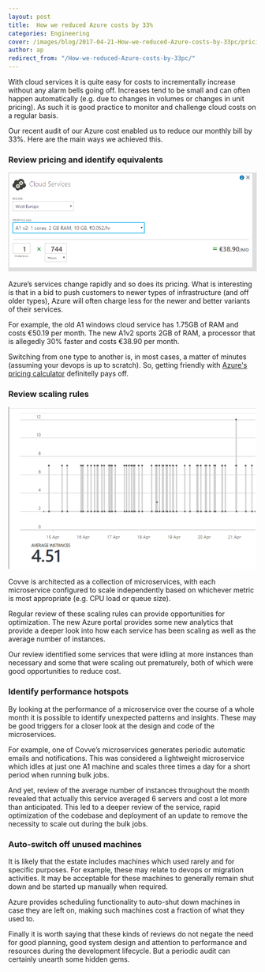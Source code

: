 ```yaml
---
layout: post
title:  How we reduced Azure costs by 33%
categories: Engineering
cover: /images/blog/2017-04-21-How-we-reduced-Azure-costs-by-33pc/pricing.png
author: ap
redirect_from: "/How-we-reduced-Azure-costs-by-33pc/"
---
```

With cloud services it is quite easy for costs to incrementally increase without any alarm bells going off. Increases tend to be small and can often happen automatically (e.g. due to changes in volumes or changes in unit pricing). As such it is good practice to monitor and challenge cloud costs on a regular basis.

Our recent audit of our Azure cost enabled us to reduce our monthly bill by 33%. Here are the main ways we achieved this.
<!--more-->

### Review pricing and identify equivalents
![a1 machines](/images/blog/2017-04-21-How-we-reduced-Azure-costs-by-33pc/a1v2.png)

Azure’s services change rapidly and so does its pricing. What is interesting is that in a bid to push customers to newer types of infrastructure (and off older types), Azure will often charge less for the newer and better variants of their services.

For example, the old A1 windows cloud service has 1.75GB of RAM and costs €50.19 per month. The new A1v2 sports 2GB of RAM, a processor that is allegedly 30% faster and costs €38.90 per month.

Switching from one type to another is, in most cases, a matter of minutes (assuming your devops is up to scratch). So, getting friendly with [Azure's pricing calculator][apc] definitelly pays off.

### Review scaling rules
![azure scaling](/images/blog/2017-04-21-How-we-reduced-Azure-costs-by-33pc/scaling.png)

Covve is architected as a collection of microservices, with each microservice configured to scale independently based on whichever metric is most appropriate (e.g. CPU load or queue size).

Regular review of these scaling rules can provide opportunities for optimization. The new Azure portal provides some new analytics that provide a deeper look into how each service has been scaling as well as the average number of instances.

Our review identified some services that were idling at more instances than necessary and some that were scaling out prematurely, both of which were good opportunities to reduce cost.

### Identify performance hotspots

By looking at the performance of a microservice over the course of a whole month it is possible to identify unexpected patterns and insights. These may be good triggers for a closer look at the design and code of the microservices.

For example, one of Covve’s microservices generates periodic automatic emails and notifications. This was considered a lightweight microservice which idles at just one A1 machine and scales three times a day for a short period when running bulk jobs.

And yet, review of the average number of instances throughout the month revealed that actually this service averaged 6 servers and cost a lot more than anticipated. This led to a deeper review of the service, rapid optimization of the codebase and deployment of an update to remove the necessity to scale out during the bulk jobs.


### Auto-switch off unused machines

It is likely that the estate includes machines which used rarely and for specific purposes. For example, these may relate to devops or migration activities. It may be acceptable for these machines to generally remain shut down and be started up manually when required.

Azure provides scheduling functionality to auto-shut down machines in case they are left on, making such machines cost a fraction of what they used to.


Finally it is worth saying that these kinds of reviews do not negate the need for good planning, good system design and attention to performance and resources during the development lifecycle. But a periodic audit can certainly unearth some hidden gems.

[apc]: https://azure.microsoft.com/en-us/pricing/calculator/